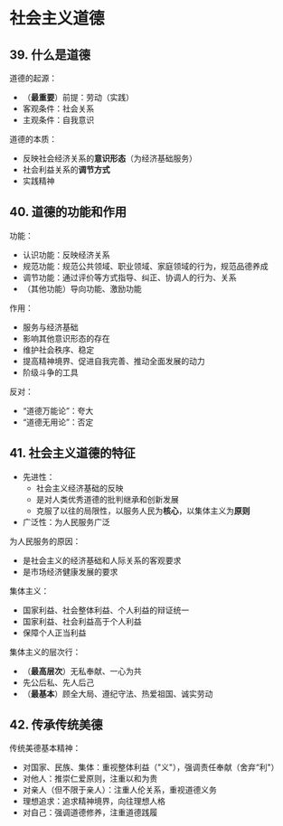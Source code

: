 # 社会主义道德

## 39. 什么是道德

道德的起源：

+ （**最重要**）前提：劳动（实践）
+ 客观条件：社会关系
+ 主观条件：自我意识

道德的本质：

+ 反映社会经济关系的**意识形态**（为经济基础服务）
+ 社会利益关系的**调节方式**
+ 实践精神

## 40. 道德的功能和作用

功能：

+ 认识功能：反映经济关系
+ 规范功能：规范公共领域、职业领域、家庭领域的行为，规范品德养成
+ 调节功能：通过评价等方式指导、纠正、协调人的行为、关系
+ （其他功能）导向功能、激励功能

作用：

+ 服务与经济基础
+ 影响其他意识形态的存在
+ 维护社会秩序、稳定
+ 提高精神境界、促进自我完善、推动全面发展的动力
+ 阶级斗争的工具

反对：

+ “道德万能论”：夸大
+ “道德无用论”：否定

## 41. 社会主义道德的特征

+ 先进性：
   + 社会主义经济基础的反映
   + 是对人类优秀道德的批判继承和创新发展
   + 克服了以往的局限性，以服务人民为**核心**，以集体主义为**原则**
+ 广泛性：为人民服务广泛

为人民服务的原因：

+ 是社会主义的经济基础和人际关系的客观要求
+ 是市场经济健康发展的要求

集体主义：

+ 国家利益、社会整体利益、个人利益的辩证统一
+ 国家利益、社会利益高于个人利益
+ 保障个人正当利益

集体主义的层次行：

+ （**最高层次**）无私奉献、一心为共
+ 先公后私、先人后己
+ （**最基本**）顾全大局、遵纪守法、热爱祖国、诚实劳动

## 42. 传承传统美德

传统美德基本精神：

+ 对国家、民族、集体：重视整体利益（"义"），强调责任奉献（舍弃“利"）
+ 对他人：推崇仁爱原则，注重以和为贵
+ 对亲人（但不限于亲人）：注重人伦关系，重视道德义务
+ 理想追求：追求精神境界，向往理想人格
+ 对自己：强调道德修养，注重道德践履


